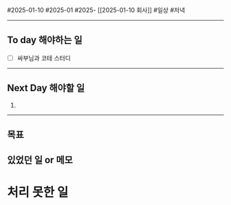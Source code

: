 #2025-01-10 #2025-01 #2025- [[2025-01-10 회사]]
#일상 #저녁 

---
## To day 해야하는 일
- [ ] 싸부님과 코테 스터디

---
## Next Day 해야할 일
1. 

---

## 목표 


## 있었던 일  or 메모


# 처리 못한 일